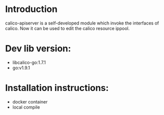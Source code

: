 # Introduction
calico-apiserver is a self-developed module which invoke the interfaces of calico. Now it can be used to edit the calico resource ippool. 

# Dev lib version:
+ libcalico-go:1.7.1
+ go:v1.9.1

# Installation instructions:
- docker container  
- local compile

